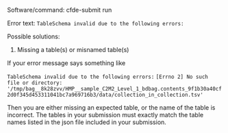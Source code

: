 Software/command: cfde-submit run

Error text:
`TableSchema invalid due to the following errors:`

Possible solutions:

1. Missing a table(s) or misnamed table(s)

If your error message says something like

`TableSchema invalid due to the following errors:`
`[Errno 2] No such file or directory: '/tmp/bag__8k28zvv/HMP__sample_C2M2_Level_1_bdbag.contents_9f1b30a40cf2d0f345d453311041bc7a969716b3/data/collection_in_collection.tsv'`

Then you are either missing an expected table, or the name of the table is incorrect. The tables in your submission must exactly match the table names listed in the json file included in your submission. 
